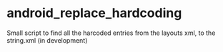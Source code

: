 # android_replace_hardcoding
Small script to find all the harcoded entries from the layouts xml, to the string.xml (in development)
